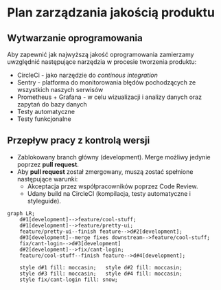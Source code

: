 # Plan zarządzania jakością produktu


## Wytwarzanie oprogramowania

Aby zapewnić jak najwyższą jakość oprogramowania zamierzamy uwzględnić następujące narzędzia w procesie tworzenia produktu:

* CircleCi - jako narzędzie do *continous integration*
* Sentry - platforma do monitorowania błędów pochodzących ze wszystkich naszych serwisów
* Prometheus + Grafana - w celu wizualizacji i analizy danych oraz zapytań do bazy danych
* Testy automatyczne
* Testy funkcjonalne

## Przepływ pracy z kontrolą wersji

* Zablokowany branch główny (development). Merge możliwy jedynie poprzez **pull request**.
* Aby **pull request** został zmergowany, muszą zostać spełnione następujące warunki:
	* Akceptacja przez współpracowników poprzez Code Review.
	* Udany build na CircleCI (kompilacja, testy automatyczne i styleguide).

```mermaid
graph LR;
	d#1[development]-->feature/cool-stuff;
	d#1[development]-->feature/pretty-ui;
	feature/pretty-ui--finish feature-->d#2[development];
	d#3[development]--merge fixes downstream-->feature/cool-stuff;
	fix/cant-login-->d#3[development]
	d#2[development]-->fix/cant-login;
	feature/cool-stuff--finish feature-->d#4[development];
	
	style d#1 fill: moccasin; 	style d#2 fill: moccasin;
	style d#3 fill: moccasin; 	style d#4 fill: moccasin;
	style fix/cant-login fill: snow;
```
<!--stackedit_data:
eyJoaXN0b3J5IjpbLTE5MjE4OTA4MDddfQ==
-->